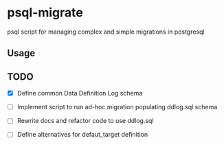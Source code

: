 # psql-migrate
psql script for managing complex and simple migrations in postgresql


## Usage


## TODO

- [x] Define common Data Definition Log schema

- [ ] Implement script to run ad-hoc migration populating ddlog.sql schema

- [ ] Rewrite docs and refactor code to use ddlog.sql

- [ ] Define alternatives for defaut_target definition
